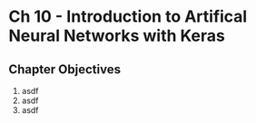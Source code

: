 # Ch 10 - Introduction to Artifical Neural Networks with Keras

## Chapter Objectives
1. asdf
2. asdf
3. asdf
